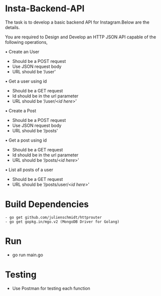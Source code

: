 # Insta-Backend-API

The task is to develop a basic backend API for Instagram.Below are the details.

You are required to Design and Develop an HTTP JSON API capable of the following operations,


•	Create an User
 -	Should be a POST request
 -	Use JSON request body
 -	URL should be ‘/user'


•	Get a user using id
 -	Should be a GET request
 -	Id should be in the url parameter
 -	URL should be ‘/user/<*id here*>’

  
•	Create a Post
 -	Should be a POST request
 -	Use JSON request body
 -	URL should be ‘/posts'

  
•	Get a post using id
 -	Should be a GET request
 -	Id should be in the url parameter
 -	URL should be ‘/posts/<*id here*>’

  
•	List all posts of a user
 -	Should be a GET request
 -	URL should be ‘/posts/user/<*id here*>'




# Build Dependencies

``` 
- go get github.com/julienschmidt/httprouter
- go get gopkg.in/mgo.v2 (MongoDB Driver for Golang)

```

# Run
- go run main.go

# Testing 
- Use Postman for testing each function
